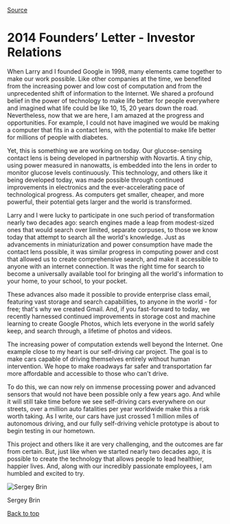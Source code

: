 [Source](https://abc.xyz/investor/founders-letters/2014/index.html "Permalink to 2014 Founders’ Letter - Investor Relations")

# 2014 Founders’ Letter - Investor Relations

When Larry and I founded Google in 1998, many elements came together to make our work possible. Like other companies at the time, we benefited from the increasing power and low cost of computation and from the unprecedented shift of information to the Internet. We shared a profound belief in the power of technology to make life better for people everywhere and imagined what life could be like 10, 15, 20 years down the road. Nevertheless, now that we are here, I am amazed at the progress and opportunities. For example, I could not have imagined we would be making a computer that fits in a contact lens, with the potential to make life better for millions of people with diabetes.

Yet, this is something we are working on today. Our glucose-sensing contact lens is being developed in partnership with Novartis. A tiny chip, using power measured in nanowatts, is embedded into the lens in order to monitor glucose levels continuously. This technology, and others like it being developed today, was made possible through continued improvements in electronics and the ever-accelerating pace of technological progress. As computers get smaller, cheaper, and more powerful, their potential gets larger and the world is transformed.

Larry and I were lucky to participate in one such period of transformation nearly two decades ago: search engines made a leap from modest-sized ones that would search over limited, separate corpuses, to those we know today that attempt to search all the world's knowledge. Just as advancements in miniaturization and power consumption have made the contact lens possible, it was similar progress in computing power and cost that allowed us to create comprehensive search, and make it accessible to anyone with an internet connection. It was the right time for search to become a universally available tool for bringing all the world's information to your home, to your school, to your pocket.

These advances also made it possible to provide enterprise class email, featuring vast storage and search capabilities, to anyone in the world - for free; that's why we created Gmail. And, if you fast-forward to today, we recently harnessed continued improvements in storage cost and machine learning to create Google Photos, which lets everyone in the world safely keep, and search through, a lifetime of photos and videos.

The increasing power of computation extends well beyond the Internet. One example close to my heart is our self-driving car project. The goal is to make cars capable of driving themselves entirely without human intervention. We hope to make roadways far safer and transportation far more affordable and accessible to those who can't drive.

To do this, we can now rely on immense processing power and advanced sensors that would not have been possible only a few years ago. And while it will still take time before we see self-driving cars everywhere on our streets, over a million auto fatalities per year worldwide make this a risk worth taking. As I write, our cars have just crossed 1 million miles of autonomous driving, and our fully self-driving vehicle prototype is about to begin testing in our hometown.

This project and others like it are very challenging, and the outcomes are far from certain. But, just like when we started nearly two decades ago, it is possible to create the technology that allows people to lead healthier, happier lives. And, along with our incredibly passionate employees, I am humbled and excited to try.

![Sergey Brin][1]

Sergey Brin

[Back to top][2]

[1]: https://abc.xyz/investor/assets/img/signature-sergey-brin-large.png
[2]: https://abc.xyz/investor/founders-letters/2014/index.html#
